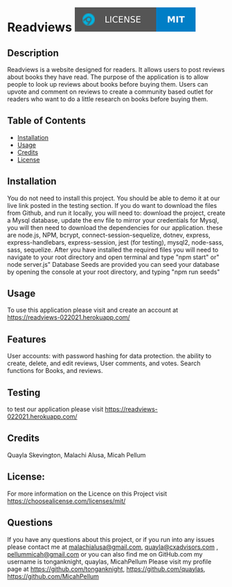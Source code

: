 
# Readviews   ![MIT Badge](https://github.com/tonganknight/Readme-Generator/blob/master/assets/images/License-MIT-blue.svg)                       

## Description

Readviews is a website designed for readers. It allows users to post reviews about books they have read. The purpose of the application is to allow people to look up reviews about books before buying them. Users can upvote and comment on reviews to create a community based outlet for readers who want to do a little research on books before buying them.

## Table of Contents
* [Installation](#installation)
* [Usage](#usage)
* [Credits](#credits)
* [License](#license)
         
## Installation 

You do not need to install this project. You should be able to demo it at our live link posted in the testing section. If you do want to download the files from Github, and run it locally, you will need to: download the project, create a Mysql database, update the env file to mirror your credentials for Mysql, you will then need to download the dependencies for our application. these are node.js, NPM, bcrypt, connect-session-sequelize, dotnev, express, express-handlebars, express-session, jest (for testing), mysql2, node-sass, sass, sequelize. After you have installed the required files you will need to navigate to your root directory and open terminal and type "npm start" or" node server.js" Database Seeds are provided you can seed your database by opening the console at your root directory, and typing "npm run seeds"

## Usage

To use this application please visit and create an account at https://readviews-022021.herokuapp.com/

## Features

User accounts: with password hashing for data protection. the ability to create, delete, and edit reviews, User comments, and votes. Search functions for Books, and reviews.

## Testing 

to test our application please visit  https://readviews-022021.herokuapp.com/

## Credits

Quayla Skevington, Malachi Alusa, Micah Pellum

## License:

For more information on the Licence on this Project visit https://choosealicense.com/licenses/mit/

## Questions 

If you have any questions about this project, or if you run into any issues please contact me at malachialusa@gmail.com, quayla@cxadvisors.com , pellummicah@gmail.com
or you can also find me on GitHub.com my username is tonganknight, quaylas, MicahPellum Please visit my profile page at https://github.com/tonganknight, https://github.com/quaylas, https://github.com/MicahPellum

